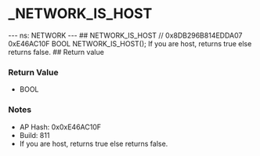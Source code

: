 # _NETWORK_IS_HOST

--- ns: NETWORK --- ## NETWORK_IS_HOST  // 0x8DB296B814EDDA07 0xE46AC10F BOOL NETWORK_IS_HOST();  If you are host, returns true else returns false.  ## Return value

### Return Value
* BOOL

### Notes
* AP Hash: 0x0xE46AC10F
* Build: 811
* If you are host, returns true else returns false.

